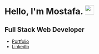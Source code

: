 
# Hello, I'm Mostafa. <img src="https://raw.githubusercontent.com/MartinHeinz/MartinHeinz/master/wave.gif" width="30px">

## Full Stack Web Developer

- [Portfolio](https://mostafaalshammary.netlify.app) 
- [LinkedIn](https://www.linkedin.com/in/mostafa-alshammary)